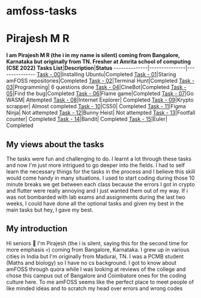 # amfoss-tasks
# Pirajesh M R
**I am Pirajesh M R (the i in my name is silent) coming from Bangalore, Karnataka but originally from TN. Fresher at Amrita school of computing (CSE 2022)**
**Tasks List**|**Description**|**Status**
--------------|---------------|---------------
[Task - 00](https://github.com/verz0/amfoss-tasks/tree/main/Task%20-%2000)|Installing Ubuntu|Completed
[Task - 01](https://github.com/verz0/amfoss-tasks/tree/main/Task%20-%2001)|Staring amFOSS repositories|Completed
[Task - 02](https://github.com/verz0/amfoss-tasks/tree/main/Task%20-%2002)|Terminal Hunt|Completed
[Task - 03](https://github.com/verz0/amfoss-tasks/tree/main/Task%20-%2003)|Programming| 6 questions done
[Task - 04](https://github.com/verz0/amfoss-tasks/tree/main/Task%20-%2004)|CineBot|Completed
[Task - 05](https://github.com/verz0/amfoss-tasks/tree/main/Task%20-%2005)|Find the bug|Completed
[Task - 06](https://github.com/verz0/amfoss-tasks/tree/main/Task%20-%2006)|Flame game|Completed
[Task - 07](https://github.com/verz0/amfoss-tasks/tree/main/Task%20-%2007)|Go WASM| Attempted 
[Task - 08](https://github.com/verz0/amfoss-tasks/tree/main/Task%20-%2008)|Internet Explorer| Completed
[Task - 09](https://github.com/verz0/amfoss-tasks/tree/main/Task%20-%2009)|Krypto scrapper| Almost completed
[Task - 10](https://github.com/verz0/amfoss-tasks/tree/main/Task%20-%2010)|CS50| Completed
[Task - 11](https://github.com/verz0/amfoss-tasks/tree/main/Task%20-%2011)|Figma Ninja| Not attempted
[Task - 12](https://github.com/verz0/amfoss-tasks/tree/main/Task%20-%2012)|Bunny Heist| Not attempted
[Task - 13](https://github.com/verz0/amfoss-tasks/tree/main/Task%20-%2013)|Footfall counter| Completed
[Task - 14](https://github.com/verz0/amfoss-tasks/tree/main/Task%20-%2014)|Bandit| Completed
[Task - 15](https://github.com/verz0/amfoss-tasks/tree/main/Task%20-%2015)|Euler| Completed
## My views about the tasks
The tasks were fun and challenging to do. I learnt a lot through these tasks and now I'm just more intrigued to go deeper into the fields. I had to self learn the necessary things for the tasks in the process and I believe this skill would come handy in many situations. I used to start coding during those 10 minute breaks we get between each class because the errors I got in crypto and flutter were really annoying and I just wanted them out of my way. If i was not bombarded with lab exams and assignments during the last two weeks, I could have done all the optional tasks and given my best in the main tasks but hey, I gave my best.
## My introduction
Hi seniors 👋 I'm Pirajesh (the i is silent, saying this for the second time for more emphasis 💀) coming from Bangalore, Karnataka. I grew up in various cities in India but I'm originally from Madurai, TN. I was a PCMB student (Maths and biology) so I have no cs background. I got to know about amFOSS through quora while I was looking at reviews of the college and chose this campus out of Bangalore and Coimbatore ones for the coding culture here. To me amFOSS seems like the perfect place to meet people of like minded ideas and to scratch my head over errors and wrong codes



